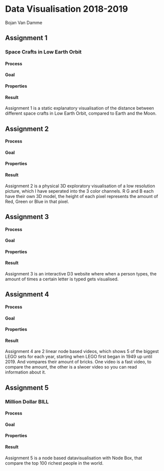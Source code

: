 Data Visualisation 2018-2019   
=
Bojan Van Damme

## Assignment 1
### Space Crafts in Low Earth Orbit
#### Process

#### Goal

#### Properties

#### Result
Assignment 1 is a static explanatory visualisation of the distance between different space crafts in Low Earth Orbit, compared to Earth and the Moon.

## Assignment 2
#### Process

#### Goal

#### Properties

#### Result

Assignment 2 is a physical 3D exploratory visualisation of a low resolution picture, which I have seperated into the 3 color channels. R G and B each have their own 3D model, the height of each pixel represents the amount of Red, Green or Blue in that pixel.

## Assignment 3
#### Process

#### Goal

#### Properties

#### Result

Assignment 3 is an interactive D3 website where when a person types, the amount of times a certain letter is typed gets visualised.

## Assignment 4
#### Process

#### Goal

#### Properties

#### Result

Assignment 4 are 2 linear node based videos, which shows 5 of the biggest LEGO sets for each year, starting when LEGO first began in 1949 up until 2019. And vompares their amount of bricks. One video is a fast video, to compare the amount, the other is a slwoer video so you can read information about it.

## Assignment 5
### Million Dollar BILL
#### Process

#### Goal

#### Properties

#### Result

Assignment 5 is a node based datavisualisation with Node Box, that compare the top 100 richest people in the world.
